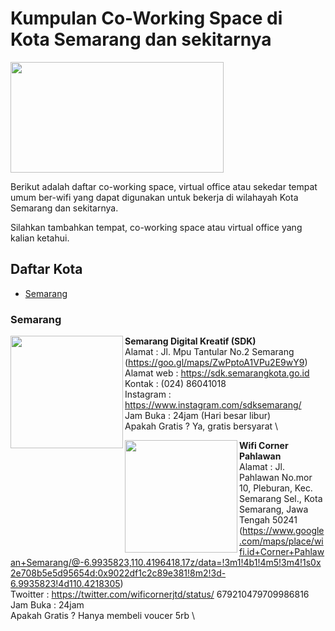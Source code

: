 # Kumpulan Co-Working Space di Kota Semarang dan sekitarnya

<img src="http://sandec.org/images/sandec-logo.png" height="177px" width="341px" align="center">

Berikut adalah daftar co-working space, virtual office atau sekedar tempat umum ber-wifi yang dapat digunakan untuk bekerja di wilahayah Kota Semarang dan sekitarnya.

Silahkan tambahkan tempat, co-working space atau virtual office yang kalian ketahui.

## Daftar Kota

- [Semarang](#Semarang)



### Semarang

<img src="https://fastly.4sqi.net/img/general/600x600/6348045_PMI58D26I1nrUOxQnT_jy3BYzluyjf-s2TgLLw3la_I.jpg" height="180px" width="180px" align="left">

**Semarang Digital Kreatif (SDK)** \
Alamat      : Jl. Mpu Tantular No.2 Semarang (https://goo.gl/maps/ZwPptoA1VPu2E9wY9) \
Alamat web  : https://sdk.semarangkota.go.id \
Kontak      : (024) 86041018 \
Instagram   : https://www.instagram.com/sdksemarang/ \
Jam Buka    : 24jam (Hari besar libur) \
Apakah Gratis ? Ya, gratis bersyarat \

<img src="https://pbs.twimg.com/media/CW0KVOlWcAA_dxy.jpg" height="180px" width="180px" align="left">

**Wifi Corner Pahlawan** \
Alamat      : Jl. Pahlawan No.mor 10, Pleburan, Kec. Semarang Sel., Kota Semarang, Jawa Tengah 50241 (https://www.google.com/maps/place/wifi.id+Corner+Pahlawan+Semarang/@-6.9935823,110.4196418,17z/data=!3m1!4b1!4m5!3m4!1s0x2e708b5e5d95654d:0x9022df1c2c89e381!8m2!3d-6.9935823!4d110.4218305) \
Twoitter    : https://twitter.com/wificornerjtd/status/ 679210479709986816 \
Jam Buka    : 24jam  \
Apakah Gratis ? Hanya membeli voucer 5rb \